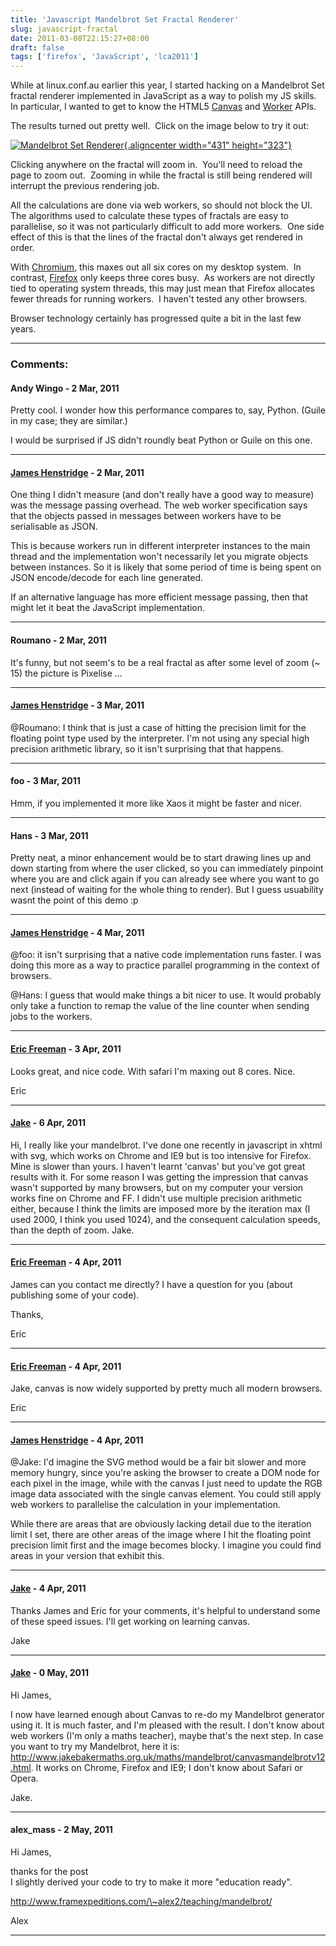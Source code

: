 ```yaml
---
title: 'Javascript Mandelbrot Set Fractal Renderer'
slug: javascript-fractal
date: 2011-03-08T22:15:27+08:00
draft: false
tags: ['firefox', 'JavaScript', 'lca2011']
---
```


While at linux.conf.au earlier this year, I started hacking on a
Mandelbrot Set fractal renderer implemented in JavaScript as a way to
polish my JS skills.  In particular, I wanted to get to know the HTML5
[Canvas](http://en.wikipedia.org/wiki/Canvas_element) and
[Worker](http://en.wikipedia.org/wiki/Web_Workers) APIs.

The results turned out pretty well.  Click on the image below to try it
out:

[![Mandelbrot Set
Renderer](https://blogs.gnome.org/jamesh/files/2011/03/mandelbrot.jpeg "Mandelbrot Set"){.aligncenter
width="431"
height="323"}](http://people.canonical.com/~jamesh/fractal/mandelbrot.html)

Clicking anywhere on the fractal will zoom in.  You\'ll need to reload
the page to zoom out.  Zooming in while the fractal is still being
rendered will interrupt the previous rendering job.

All the calculations are done via web workers, so should not block the
UI.  The algorithms used to calculate these types of fractals are easy
to parallelise, so it was not particularly difficult to add more
workers.  One side effect of this is that the lines of the fractal
don\'t always get rendered in order.

With [Chromium](http://www.chromium.org/Home), this maxes out all six
cores on my desktop system.  In contrast,
[Firefox](http://www.mozilla.com/firefox/) only keeps three cores busy. 
As workers are not directly tied to operating system threads, this may
just mean that Firefox allocates fewer threads for running workers.  I
haven\'t tested any other browsers.

Browser technology certainly has progressed quite a bit in the last few
years.

---
### Comments:
#### Andy Wingo - <time datetime="2011-03-08 14:38:53">2 Mar, 2011</time>

Pretty cool. I wonder how this performance compares to, say, Python.
(Guile in my case; they are similar.)

I would be surprised if JS didn\'t roundly beat Python or Guile on this
one.

---
#### [James Henstridge](http://blogs.gnome.org/jamesh/) - <time datetime="2011-03-08 15:04:02">2 Mar, 2011</time>

One thing I didn\'t measure (and don\'t really have a good way to
measure) was the message passing overhead. The web worker specification
says that the objects passed in messages between workers have to be
serialisable as JSON.

This is because workers run in different interpreter instances to the
main thread and the implementation won\'t necessarily let you migrate
objects between instances. So it is likely that some period of time is
being spent on JSON encode/decode for each line generated.

If an alternative language has more efficient message passing, then that
might let it beat the JavaScript implementation.

---
#### Roumano - <time datetime="2011-03-08 15:36:24">2 Mar, 2011</time>

It\'s funny, but not seem\'s to be a real fractal as after some level of
zoom (\~ 15) the picture is Pixelise \...

---
#### [James Henstridge](http://blogs.gnome.org/jamesh/) - <time datetime="2011-03-09 00:24:06">3 Mar, 2011</time>

\@Roumano: I think that is just a case of hitting the precision limit
for the floating point type used by the interpreter. I\'m not using any
special high precision arithmetic library, so it isn\'t surprising that
that happens.

---
#### foo - <time datetime="2011-03-09 05:21:42">3 Mar, 2011</time>

Hmm, if you implemented it more like Xaos it might be faster and nicer.

---
#### Hans - <time datetime="2011-03-09 06:57:12">3 Mar, 2011</time>

Pretty neat, a minor enhancement would be to start drawing lines up and
down starting from where the user clicked, so you can immediately
pinpoint where you are and click again if you can already see where you
want to go next (instead of waiting for the whole thing to render). But
I guess usuability wasnt the point of this demo :p

---
#### [James Henstridge](http://blogs.gnome.org/jamesh/) - <time datetime="2011-03-10 03:28:02">4 Mar, 2011</time>

\@foo: it isn\'t surprising that a native code implementation runs
faster. I was doing this more as a way to practice parallel programming
in the context of browsers.

\@Hans: I guess that would make things a bit nicer to use. It would
probably only take a function to remap the value of the line counter
when sending jobs to the workers.

---
#### [Eric Freeman](http://www.ericfreeman.com) - <time datetime="2011-04-20 12:19:55">3 Apr, 2011</time>

Looks great, and nice code. With safari I\'m maxing out 8 cores. Nice.

Eric

---
#### [Jake](http://www.jakebakermaths.org.uk) - <time datetime="2011-04-23 03:37:28">6 Apr, 2011</time>

Hi, I really like your mandelbrot. I\'ve done one recently in javascript
in xhtml with svg, which works on Chrome and IE9 but is too intensive
for Firefox. Mine is slower than yours. I haven\'t learnt \'canvas\' but
you\'ve got great results with it. For some reason I was getting the
impression that canvas wasn\'t supported by many browsers, but on my
computer your version works fine on Chrome and FF. I didn\'t use
multiple precision arithmetic either, because I think the limits are
imposed more by the iteration max (I used 2000, I think you used 1024),
and the consequent calculation speeds, than the depth of zoom. Jake.

---
#### [Eric Freeman](http://www.ericfreeman.com) - <time datetime="2011-04-28 11:16:29">4 Apr, 2011</time>

James can you contact me directly? I have a question for you (about
publishing some of your code).

Thanks,

Eric

---
#### [Eric Freeman](http://www.ericfreeman.com) - <time datetime="2011-04-28 11:17:14">4 Apr, 2011</time>

Jake, canvas is now widely supported by pretty much all modern browsers.

Eric

---
#### [James Henstridge](http://blogs.gnome.org/jamesh/) - <time datetime="2011-04-28 11:37:38">4 Apr, 2011</time>

\@Jake: I\'d imagine the SVG method would be a fair bit slower and more
memory hungry, since you\'re asking the browser to create a DOM node for
each pixel in the image, while with the canvas I just need to update the
RGB image data associated with the single canvas element. You could
still apply web workers to parallelise the calculation in your
implementation.

While there are areas that are obviously lacking detail due to the
iteration limit I set, there are other areas of the image where I hit
the floating point precision limit first and the image becomes blocky. I
imagine you could find areas in your version that exhibit this.

---
#### [Jake](http://jakebakermaths.org.uk) - <time datetime="2011-04-28 15:17:03">4 Apr, 2011</time>

Thanks James and Eric for your comments, it\'s helpful to understand
some of these speed issues. I\'ll get working on learning canvas.

Jake

---
#### [Jake](http://www.jakebakermaths.org.uk) - <time datetime="2011-05-08 02:36:43">0 May, 2011</time>

Hi James,

I now have learned enough about Canvas to re-do my Mandelbrot generator
using it. It is much faster, and I\'m pleased with the result. I don\'t
know about web workers (I\'m only a maths teacher), maybe that\'s the
next step. In case you want to try my Mandelbrot, here it is:
http://www.jakebakermaths.org.uk/maths/mandelbrot/canvasmandelbrotv12.html.
It works on Chrome, Firefox and IE9; I don\'t know about Safari or
Opera.

Jake.

---
#### alex_mass - <time datetime="2011-05-17 20:23:37">2 May, 2011</time>

Hi James,

thanks for the post\
I slightly derived your code to try to make it more \"education ready\".

http://www.framexpeditions.com/\~alex2/teaching/mandelbrot/

Alex

---
